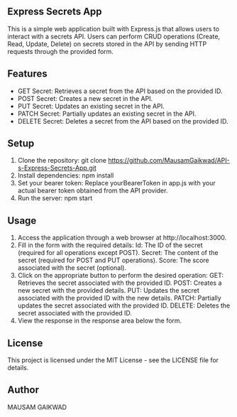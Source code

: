 ## Express Secrets App
This is a simple web application built with Express.js that allows users to interact with a secrets API. Users can perform CRUD operations (Create, Read, Update, Delete) on secrets stored in the API by sending HTTP requests through the provided form.

## Features
* GET Secret: Retrieves a secret from the API based on the provided ID.
* POST Secret: Creates a new secret in the API.
* PUT Secret: Updates an existing secret in the API.
* PATCH Secret: Partially updates an existing secret in the API.
* DELETE Secret: Deletes a secret from the API based on the provided ID.
## Setup
1. Clone the repository: git clone https://github.com/MausamGaikwad/API-s-Express-Secrets-App.git
2. Install dependencies: npm install
3. Set your bearer token: Replace yourBearerToken in app.js with your actual bearer token obtained from the API provider.
4. Run the server: npm start
## Usage
1. Access the application through a web browser at http://localhost:3000.
2. Fill in the form with the required details:
Id: The ID of the secret (required for all operations except POST).
Secret: The content of the secret (required for POST and PUT operations).
Score: The score associated with the secret (optional).
3. Click on the appropriate button to perform the desired operation:
GET: Retrieves the secret associated with the provided ID.
POST: Creates a new secret with the provided details.
PUT: Updates the secret associated with the provided ID with the new details.
PATCH: Partially updates the secret associated with the provided ID.
DELETE: Deletes the secret associated with the provided ID.
4. View the response in the response area below the form.
## License
This project is licensed under the MIT License - see the LICENSE file for details.

## Author
MAUSAM GAIKWAD
